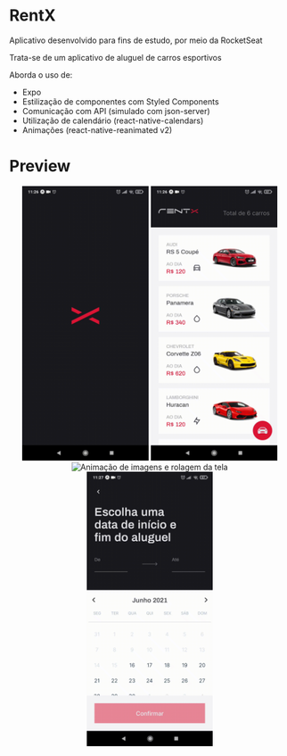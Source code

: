 # RentX

Aplicativo desenvolvido para fins de estudo, por meio da RocketSeat

Trata-se de um aplicativo de aluguel de carros esportivos

Aborda o uso de:

- Expo
- Estilização de componentes com Styled Components
- Comunicação com API (simulado com json-server)
- Utilização de calendário (react-native-calendars)
- Animações (react-native-reanimated v2)

# Preview
<div style="flex-direction: row" align="center">
    <img src="/screenshots/splash.gif" width="45%" alt="Animação de carregamento inicial"/>
    <img src="/screenshots/gesture.gif" width="45%" alt="Animação com gesto de usuário"/>
</div>

<div style="flex-direction: row" align="center">
    <img src="/screenshots/scroll.gif" width="45%" alt="Animação de imagens e rolagem da tela"/>
    <img src="/screenshots/calendar.gif" width="45%" alt="Seleção de datas para aluguel de carros"/>
</div>
